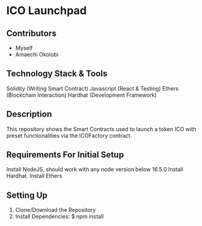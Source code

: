 # ICO Launchpad

## Contributors
  - Myself
  - Amaechi Okolobi

## Technology Stack & Tools
  Solidity (Writing Smart Contract)
  Javascript (React & Testing)
  Ethers (Blockchain Interaction)
  Hardhat (Development Framework)

## Description
  This repository shows the Smart Contracts used to launch a token ICO with preset functionalities via the ICOFactory contract.

## Requirements For Initial Setup
  Install NodeJS, should work with any node version below 16.5.0
  Install Hardhat.
  Install Ethers
  
## Setting Up
  1. Clone/Download the Repository
  2. Install Dependencies:
  $ npm install
